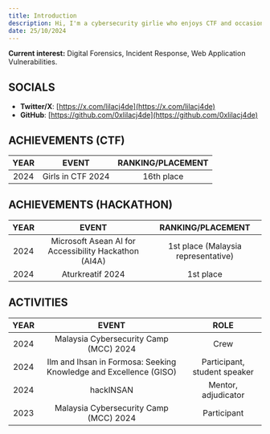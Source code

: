 ```yaml
---
title: Introduction
description: Hi, I'm a cybersecurity girlie who enjoys CTF and occasionally joins hackathons and English debates (Asean Parliamentary).
date: 25/10/2024
---
```


**Current interest:** Digital Forensics, Incident Response, Web Application Vulnerabilities.

## SOCIALS
- **Twitter/X**: [https://x.com/lilacj4de](https://x.com/lilacj4de)
- **GitHub**: [https://github.com/0xlilacj4de](https://github.com/0xlilacj4de)

## ACHIEVEMENTS (CTF)

| YEAR | EVENT            | RANKING/PLACEMENT |
|:----:|:----------------:|:-----------------:|
| 2024 | Girls in CTF 2024| 16th place        |

## ACHIEVEMENTS (HACKATHON)

| YEAR | EVENT                                                | RANKING/PLACEMENT            |
|:----:|:----------------------------------------------------:|:----------------------------:|
| 2024 | Microsoft Asean AI for Accessibility Hackathon (AI4A)| 1st place (Malaysia representative) |
| 2024 | Aturkreatif 2024                                     | 1st place                    |

## ACTIVITIES

| YEAR | EVENT                                                   | ROLE                    |
|:----:|:-------------------------------------------------------:|:-----------------------:|
| 2024 | Malaysia Cybersecurity Camp (MCC) 2024                  | Crew                    |
| 2024 | Ilm and Ihsan in Formosa: Seeking Knowledge and Excellence (GISO) | Participant, student speaker |
| 2024 | hackINSAN                                               | Mentor, adjudicator     |
| 2023 | Malaysia Cybersecurity Camp (MCC) 2024                  | Participant             |



